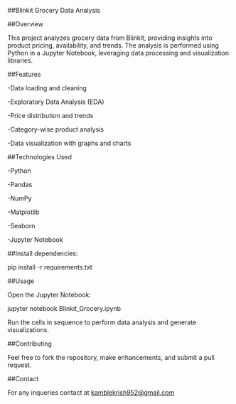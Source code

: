 ##Blinkit Grocery Data Analysis

##Overview

This project analyzes grocery data from Blinkit, providing insights into product pricing, availability, and trends. The analysis is performed using Python in a Jupyter Notebook, leveraging data processing and visualization libraries.

##Features

-Data loading and cleaning

-Exploratory Data Analysis (EDA)

-Price distribution and trends

-Category-wise product analysis

-Data visualization with graphs and charts

##Technologies Used

-Python

-Pandas

-NumPy

-Matplotlib

-Seaborn

-Jupyter Notebook

##Install dependencies:

pip install -r requirements.txt

##Usage

Open the Jupyter Notebook:

jupyter notebook Blinkit_Grocery.ipynb

Run the cells in sequence to perform data analysis and generate visualizations.

##Contributing

Feel free to fork the repository, make enhancements, and submit a pull request.

##Contact

For any inqueries contact at kamblekrish952@gmail.com
